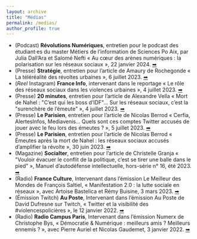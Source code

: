 ```yaml
---
layout: archive
title: "Médias"
permalink: /medias/
author_profile: true
---
```


* (Podcast) **Révolutions Numériques**, entretien pour le podcast  des étudiant·es du master Métiers de l’information de  Sciences Po Aix, par Julia Dall’Ara et Salomé Nefti « Au cœur des arènes numériques : la polarisation sur les réseaux sociaux », 22 janvier 2024. <a target="_blank" href="https://podcast.ausha.co/revolutions-numeriques/01-au-coeur-des-arenes-numeriques-la-polarisation-sur-les-reseaux-sociaux-s4-revolutions-numeriques"> ➡ </a> <br>
* (Presse) **Stratégie**, entretien pour l’article de Amaury de Rochegonde « La téléréalité des révoltes urbaines », 6 juillet 2023. <a target="_blank" href="https://www.strategies.fr/actualites/medias/LQ2122132C/la-telerealite-des-revoltes-urbaines.html"> ➡ </a> <br>
* (*Reel* Instagram)  **France Info**, intervenant dans le reportage « Le rôle des réseaux sociaux dans les violences urbaines », 4 juillet 2023. <a target="_blank" href="https://www.instagram.com/reel/CuSAiOMIgUw/"> ➡ </a> <br>
* (Presse) **20 minutes**, entretien pour l’article de Alexandre Vella « Mort de Nahel : "C’est qui les boss d’IDF"… Sur les réseaux sociaux, c’est la "surenchère de l’émeute" », 4 juillet 2023. <a target="_blank" href="https://www.20minutes.fr/societe/4043648-20230630-mort-nahel-boss-idf-reseaux-sociaux-surenchere-emeute"> ➡ </a> <br>
* (Presse) **Le Parisien**, entretien pour l’article de Nicolas Berrod « Cerfia, AlertesInfos, Mediavenis… Quels sont ces comptes Twitter accusés de jouer avec le feu lors des émeutes ? », 5 juillet 2023. <a target="_blank" href="https://www.leparisien.fr/high-tech/cerfia-alertesinfos-mediavenir-qui-sont-ces-comptes-twitter-accuses-de-jouer-avec-le-feu-lors-des-emeutes-05-07-2023-P6U3KRN7FRGRXLOSIMINHVTRZA.php"> ➡ </a> <br>
* (Presse) **Le Parisien**, entretien pour l’article de Nicolas Berrod « Émeutes après la mort de Nahel : les réseaux sociaux accusés d’amplifier la révolte », 30 juin 2023. <a target="_blank" href="https://www.leparisien.fr/faits-divers/emeutes-apres-la-mort-de-nahel-les-reseaux-sociaux-accuses-damplifier-la-revolte-30-06-2023-LRTCZPNAIJBUNJZNPSZ5PUQHIE.php"> ➡ </a> <br>
* (Magazine) **Socialter**, entretien pour l’article de Christelle Granja « "Vouloir évacuer le conflit de la politique, c’est se tirer une balle dans le pied" », Manuel d’autodéfense intellectuelle, hors-série n° 16, été 2023. <a target="_blank" href="https://www.cairn.info/magazine-socialter-2023-HS16-page-98.htm"> ➡ </a> <br>
* (Radio) **France Culture**, Intervenant dans l’émission Le Meilleur des Mondes de François Saltiel, « Manifestation 2.0 : la lutte sociale en réseaux », avec Artoise Bastelica et Rémy Buisine, 3 mars 2023. <a target="_blank" href="Https://www.radiofrance.fr/franceculture/podcasts/le-meilleur-des-mondes/manifestation-0-la-lutte-sociale-en-reseaux-6152515"> ➡ </a> <br>
* (Émission Twitch) **Au Poste**, Intervenant dans l’émission Au Poste de David Dufresne sur Twitch, « Twitter et la visibilité des #violencespolicières », le 12 janvier 2022. <a target="_blank" href="https://audioblog.arteradio.com/blog/186156/podcast/187269/s03-13-twitter-et-la-visibilite-des-violencespolicieres-avec-edouard-boute-12-janvier-2022"> ➡ </a> <br>
* (Radio) **Radio Campus Paris**, Intervenant dans l’émission Numerx de Christophe Bys, « Démocratie & Numérique : meilleurs amis ? Meilleurs ennemis ? », avec Pierre Auriel et Nicolas Gaudemet, 3 janvier 2022. <a target="_blank" href="https://podcastaddict.com/episode/https%3A%2F%2Fradio-campus-paris.s3.fr-par.scw.cloud%2Fpodcasts%2Fpodcast-numerx-democratie-nu-2080e7f6.mp3&podcastId=2164889"> ➡ </a> <br>
